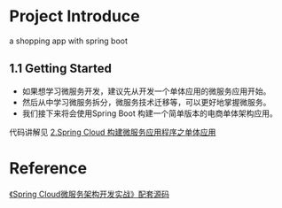 # Project Introduce 
a shopping app with spring boot
## 1.1 Getting Started

- 如果想学习微服务开发，建议先从开发一个单体应用的微服务应用开始。
- 然后从中学习微服务拆分，微服务技术迁移等，可以更好地掌握微服务。
- 我们接下来将会使用Spring Boot 构建一个简单版本的电商单体架构应用。

代码讲解见 [2.Spring Cloud 构建微服务应用程序之单体应用](https://xingyun.blog.csdn.net/article/details/104121520)
# Reference
[《Spring Cloud微服务架构开发实战》配套源码](https://github.com/cd826/springcloud-demo)
